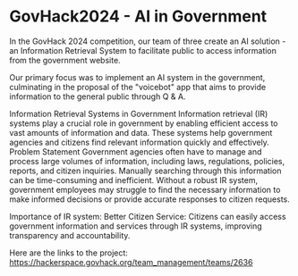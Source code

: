 # GovHack2024 - AI in Government
In the GovHack 2024 competition, our team of three create an AI solution - an Information Retrieval System to facilitate public to access information from the government website.

Our primary focus was to implement an AI system in the government, culminating in the proposal of the "voicebot" app that aims to provide information to the general public through Q & A.

Information Retrieval Systems in Government
Information retrieval (IR) systems play a crucial role in government by enabling efficient access to vast amounts of information and data. These systems help government agencies and citizens find relevant information quickly and effectively.
Problem Statement
Government agencies often have to manage and process large volumes of information, including laws, regulations, policies, reports, and citizen inquiries. Manually searching through this information can be time-consuming and inefficient. Without a robust IR system, government employees may struggle to find the necessary information to make informed decisions or provide accurate responses to citizen requests.

Importance of IR system:
Better Citizen Service: Citizens can easily access government information and services through IR systems, improving transparency and accountability.

Here are the links to the project:
https://hackerspace.govhack.org/team_management/teams/2636

